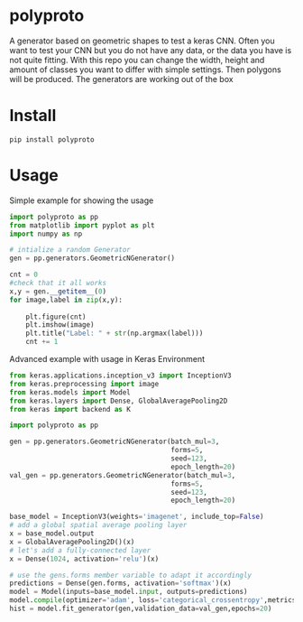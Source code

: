 # polyproto
A generator based on geometric shapes to test a keras CNN. Often you want to test your CNN but you do not have any data, or the data you have is not quite fitting. With this repo you can change the width, height and amount of classes you want to differ with simple settings. Then polygons will be produced. The generators are working out of the box

# Install
```
pip install polyproto
```
# Usage

Simple example for showing the usage
```python
import polyproto as pp
from matplotlib import pyplot as plt
import numpy as np

# intialize a random Generator
gen = pp.generators.GeometricNGenerator()

cnt = 0
#check that it all works
x,y = gen.__getitem__(0)
for image,label in zip(x,y):
    
    plt.figure(cnt)
    plt.imshow(image)
    plt.title("Label: " + str(np.argmax(label)))
    cnt += 1
```

Advanced example with usage in Keras Environment

```python
from keras.applications.inception_v3 import InceptionV3
from keras.preprocessing import image
from keras.models import Model
from keras.layers import Dense, GlobalAveragePooling2D
from keras import backend as K

import polyproto as pp 

gen = pp.generators.GeometricNGenerator(batch_mul=3,
                                        forms=5,
                                        seed=123,
                                        epoch_length=20)
val_gen = pp.generators.GeometricNGenerator(batch_mul=3,
                                        forms=5,
                                        seed=123,
                                        epoch_length=20)

base_model = InceptionV3(weights='imagenet', include_top=False)
# add a global spatial average pooling layer
x = base_model.output
x = GlobalAveragePooling2D()(x)
# let's add a fully-connected layer
x = Dense(1024, activation='relu')(x)

# use the gens.forms member variable to adapt it accordingly 
predictions = Dense(gen.forms, activation='softmax')(x)
model = Model(inputs=base_model.input, outputs=predictions)
model.compile(optimizer='adam', loss='categorical_crossentropy',metrics=["acc"])
hist = model.fit_generator(gen,validation_data=val_gen,epochs=20)            
```
